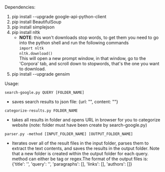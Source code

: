 Dependencies:

1. pip install --upgrade google-api-python-client
2. pip install BeautifulSoup
3. pip install simplejson
4. pip install nltk
    - **NOTE**: this won't downloads stop words, to get them you need to
        go into the python shell and run the following commands
        </br> `import nltk` </br>
        `nltk.download()` </br>
        This will open a new prompt window, in that window, go to the
        'Corpora' tab, and scroll down to stopwords, that's the one you want to download.
5. pip install --upgrade gensim


Usage:
```
search-google.py QUERY [FOLDER_NAME]
```

 * saves search results to json file: {url: "", content: ""}
```
categorize-results.py FOLDER_NAME
```
* takes all results in folder and opens URL in browser for you to categorize website (note: folder must have been create by search-google.py)
```
parser.py -method [INPUT_FOLDER_NAME] [OUTPUT_FOLDER_NAME]
```
* Iterates over all of the result files in the input folder, parses them to extract the text contents, and saves the results in the output folder. Note that a new folder is created within the output folder for each query. method can either be tag or regex.The format of the output files is: {'title': '', 'query': '', 'paragraphs': [], 'links': [], 'authors': []}
